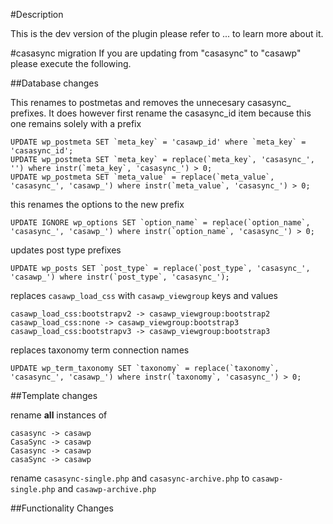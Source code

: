 #Description

This is the dev version of the plugin please refer to ... to learn more about it.

#casasync migration
If you are updating from "casasync" to "casawp" please execute the following.

##Database changes

This renames to postmetas and removes the unnecesary casasync_ prefixes. It does however first rename the casasync_id item because this one remains solely with a prefix

```
UPDATE wp_postmeta SET `meta_key` = 'casawp_id' where `meta_key` = 'casasync_id';
UPDATE wp_postmeta SET `meta_key` = replace(`meta_key`, 'casasync_', '') where instr(`meta_key`, 'casasync_') > 0;
UPDATE wp_postmeta SET `meta_value` = replace(`meta_value`, 'casasync_', 'casawp_') where instr(`meta_value`, 'casasync_') > 0;
```

this renames the options to the new prefix

```
UPDATE IGNORE wp_options SET `option_name` = replace(`option_name`, 'casasync_', 'casawp_') where instr(`option_name`, 'casasync_') > 0;
```

updates post type prefixes

```
UPDATE wp_posts SET `post_type` = replace(`post_type`, 'casasync_', 'casawp_') where instr(`post_type`, 'casasync_'); 
```

replaces `casawp_load_css` with `casawp_viewgroup` keys and values

```
casawp_load_css:bootstrapv2 -> casawp_viewgroup:bootstrap2
casawp_load_css:none -> casawp_viewgroup:bootstrap3
casawp_load_css:bootstrapv3 -> casawp_viewgroup:bootstrap3

```

replaces taxonomy term connection names

```
UPDATE wp_term_taxonomy SET `taxonomy` = replace(`taxonomy`, 'casasync_', 'casawp_') where instr(`taxonomy`, 'casasync_') > 0;
```




##Template changes

rename **all** instances of

```
casasync -> casawp
CasaSync -> casawp
Casasync -> casawp
casaSync -> casawp
```

rename `casasync-single.php` and `casasync-archive.php` to `casawp-single.php` and `casawp-archive.php`

##Functionality Changes


